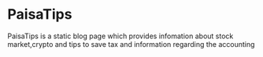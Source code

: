 # PaisaTips

PaisaTips is a static blog page which provides infomation about stock market,crypto and tips to save tax and information regarding the accounting
